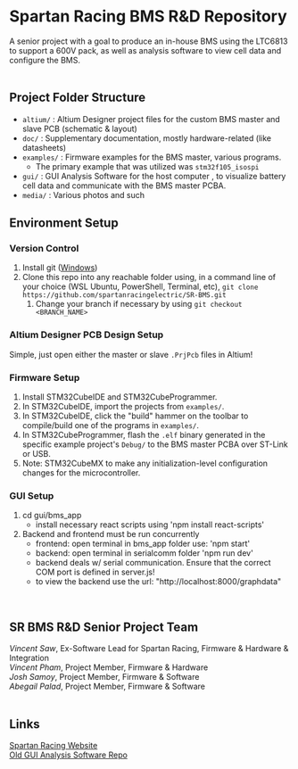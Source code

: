 # Spartan Racing BMS R&D Repository
A senior project with a goal to produce an in-house BMS using the LTC6813 to support a 600V pack, as well as analysis software to view cell data and configure the BMS.<br/>
<br/>

## Project Folder Structure
- `altium/` : Altium Designer project files for the custom BMS master and slave PCB (schematic & layout)
- `doc/` : Supplementary documentation, mostly hardware-related (like datasheets)
- `examples/` : Firmware examples for the BMS master, various programs.
	- The primary example that was utilized was `stm32f105_isospi`
- `gui/` : GUI Analysis Software for the host computer , to visualize battery cell data and communicate with the BMS master PCBA.
- `media/` : Various photos and such

## Environment Setup
### Version Control
1. Install git ([Windows](https://git-scm.com/downloads))
2. Clone this repo into any reachable folder using, in a command line of your choice (WSL Ubuntu, PowerShell, Terminal, etc), `git clone https://github.com/spartanracingelectric/SR-BMS.git`
    1. Change your branch if necessary by using `git checkout <BRANCH_NAME>`

### Altium Designer PCB Design Setup
Simple, just open either the master or slave `.PrjPcb` files in Altium!

### Firmware Setup
1. Install STM32CubeIDE and STM32CubeProgrammer.
2. In STM32CubeIDE, import the projects from `examples/`.
3. In STM32CubeIDE, click the "build" hammer on the toolbar to compile/build one of the programs in `examples/`.
4. In STM32CubeProgrammer, flash the `.elf` binary generated in the specific example project's `Debug/` to the BMS master PCBA over ST-Link or USB.
5. Note: STM32CubeMX to make any initialization-level configuration changes for the microcontroller.

### GUI Setup
1. cd gui/bms_app
	- install necessary react scripts using 'npm install react-scripts' 
2. Backend and frontend must be run concurrently 
	- frontend: open terminal in bms_app folder use: 'npm start' 
	- backend: open terminal in serialcomm folder 'npm run dev' 
	- backend deals w/ serial communication. Ensure that the correct COM port is defined in server.js!
	- to view the backend use the url: "http://localhost:8000/graphdata" 
<br/>


## SR BMS R&D Senior Project Team
_Vincent Saw_, Ex-Software Lead for Spartan Racing, Firmware & Hardware & Integration<br/>
_Vincent Pham_, Project Member, Firmware & Hardware<br/>
_Josh Samoy_, Project Member, Firmware & Software<br/>
_Abegail Palad_, Project Member, Firmware & Software<br/>
<br/>

## Links
[Spartan Racing Website](https://www.sjsuformulasae.com/)<br/>
[Old GUI Analysis Software Repo](https://github.com/Sensei-Josh/Senior_project_GUI)<br/>
